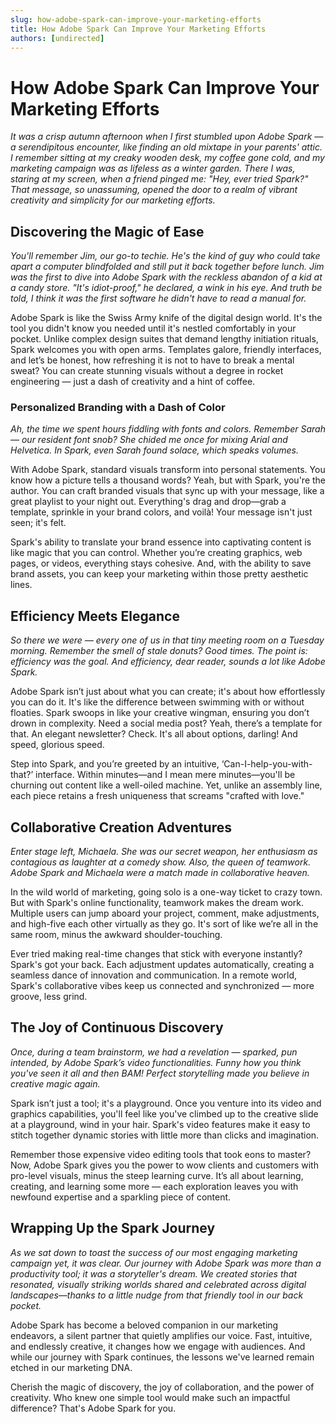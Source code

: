 ```yaml
---
slug: how-adobe-spark-can-improve-your-marketing-efforts
title: How Adobe Spark Can Improve Your Marketing Efforts
authors: [undirected]
---
```



# How Adobe Spark Can Improve Your Marketing Efforts

*It was a crisp autumn afternoon when I first stumbled upon Adobe Spark — a serendipitous encounter, like finding an old mixtape in your parents' attic. I remember sitting at my creaky wooden desk, my coffee gone cold, and my marketing campaign was as lifeless as a winter garden. There I was, staring at my screen, when a friend pinged me: "Hey, ever tried Spark?" That message, so unassuming, opened the door to a realm of vibrant creativity and simplicity for our marketing efforts.*

## Discovering the Magic of Ease

*You'll remember Jim, our go-to techie. He's the kind of guy who could take apart a computer blindfolded and still put it back together before lunch. Jim was the first to dive into Adobe Spark with the reckless abandon of a kid at a candy store. "It's idiot-proof," he declared, a wink in his eye. And truth be told, I think it was the first software he didn't have to read a manual for.*

Adobe Spark is like the Swiss Army knife of the digital design world. It's the tool you didn't know you needed until it's nestled comfortably in your pocket. Unlike complex design suites that demand lengthy initiation rituals, Spark welcomes you with open arms. Templates galore, friendly interfaces, and let’s be honest, how refreshing it is not to have to break a mental sweat? You can create stunning visuals without a degree in rocket engineering — just a dash of creativity and a hint of coffee.

### Personalized Branding with a Dash of Color

*Ah, the time we spent hours fiddling with fonts and colors. Remember Sarah — our resident font snob? She chided me once for mixing Arial and Helvetica. In Spark, even Sarah found solace, which speaks volumes.*

With Adobe Spark, standard visuals transform into personal statements. You know how a picture tells a thousand words? Yeah, but with Spark, you're the author. You can craft branded visuals that sync up with your message, like a great playlist to your night out. Everything's drag and drop—grab a template, sprinkle in your brand colors, and voilà! Your message isn't just seen; it's felt.

Spark's ability to translate your brand essence into captivating content is like magic that you can control. Whether you’re creating graphics, web pages, or videos, everything stays cohesive. And, with the ability to save brand assets, you can keep your marketing within those pretty aesthetic lines.

## Efficiency Meets Elegance

*So there we were — every one of us in that tiny meeting room on a Tuesday morning. Remember the smell of stale donuts? Good times. The point is: efficiency was the goal. And efficiency, dear reader, sounds a lot like Adobe Spark.*

Adobe Spark isn’t just about what you can create; it's about how effortlessly you can do it. It's like the difference between swimming with or without floaties. Spark swoops in like your creative wingman, ensuring you don’t drown in complexity. Need a social media post? Yeah, there’s a template for that. An elegant newsletter? Check. It's all about options, darling! And speed, glorious speed.

Step into Spark, and you’re greeted by an intuitive, ‘Can-I-help-you-with-that?’ interface. Within minutes—and I mean mere minutes—you'll be churning out content like a well-oiled machine. Yet, unlike an assembly line, each piece retains a fresh uniqueness that screams "crafted with love."

## Collaborative Creation Adventures

*Enter stage left, Michaela. She was our secret weapon, her enthusiasm as contagious as laughter at a comedy show. Also, the queen of teamwork. Adobe Spark and Michaela were a match made in collaborative heaven.*

In the wild world of marketing, going solo is a one-way ticket to crazy town. But with Spark's online functionality, teamwork makes the dream work. Multiple users can jump aboard your project, comment, make adjustments, and high-five each other virtually as they go. It's sort of like we’re all in the same room, minus the awkward shoulder-touching.

Ever tried making real-time changes that stick with everyone instantly? Spark's got your back. Each adjustment updates automatically, creating a seamless dance of innovation and communication. In a remote world, Spark's collaborative vibes keep us connected and synchronized — more groove, less grind.

## The Joy of Continuous Discovery

*Once, during a team brainstorm, we had a revelation — sparked, pun intended, by Adobe Spark’s video functionalities. Funny how you think you've seen it all and then BAM! Perfect storytelling made you believe in creative magic again.*

Spark isn’t just a tool; it's a playground. Once you venture into its video and graphics capabilities, you'll feel like you've climbed up to the creative slide at a playground, wind in your hair. Spark's video features make it easy to stitch together dynamic stories with little more than clicks and imagination.

Remember those expensive video editing tools that took eons to master? Now, Adobe Spark gives you the power to wow clients and customers with pro-level visuals, minus the steep learning curve. It’s all about learning, creating, and learning some more — each exploration leaves you with newfound expertise and a sparkling piece of content.

## Wrapping Up the Spark Journey

*As we sat down to toast the success of our most engaging marketing campaign yet, it was clear. Our journey with Adobe Spark was more than a productivity tool; it was a storyteller's dream. We created stories that resonated, visually striking worlds shared and celebrated across digital landscapes—thanks to a little nudge from that friendly tool in our back pocket.*

Adobe Spark has become a beloved companion in our marketing endeavors, a silent partner that quietly amplifies our voice. Fast, intuitive, and endlessly creative, it changes how we engage with audiences. And while our journey with Spark continues, the lessons we've learned remain etched in our marketing DNA.

Cherish the magic of discovery, the joy of collaboration, and the power of creativity. Who knew one simple tool would make such an impactful difference? That's Adobe Spark for you.